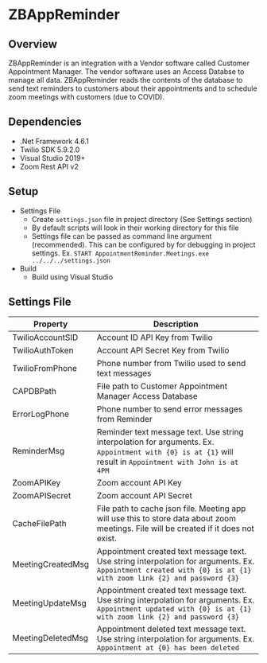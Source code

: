 # ZBAppReminder

## Overview
ZBAppReminder is an integration with a Vendor software called Customer Appointment Manager. The vendor software uses an Access Databse to manage all data. ZBAppReminder reads the contents of the database to send text reminders to customers about their appointments and to schedule zoom meetings with customers (due to COVID).

## Dependencies
* .Net Framework 4.6.1
* Twilio SDK 5.9.2.0
* Visual Studio 2019+
* Zoom Rest API v2


## Setup
* Settings File
  * Create `settings.json` file in project directory (See Settings section)
  * By default scripts will look in their working directory for this file
  * Settings file can be passed as command line argument (recommended). This can be configured by for debugging in project settings. Ex. `START AppointmentReminder.Meetings.exe ../../../settings.json`
* Build
  * Build using Visual Studio 

## Settings File
Property | Description
------------ | -------------
TwilioAccountSID | Account ID API Key from Twilio
TwilioAuthToken | Account API Secret Key from Twilio
TwilioFromPhone | Phone number from Twilio used to send text messages
CAPDBPath | File path to Customer Appointment Manager Access Database
ErrorLogPhone | Phone number to send error messages from Reminder
ReminderMsg | Reminder text message text. Use string interpolation for arguments. Ex. `Appointment with {0} is at {1}` will result in `Appointment with John is at 4PM`
ZoomAPIKey | Zoom account API Key
ZoomAPISecret | Zoom account API Secret
CacheFilePath | File path to cache json file. Meeting app will use this to store data about zoom meetings. File will be created if it does not exist.
MeetingCreatedMsg | Appointment created text message text. Use string interpolation for arguments. Ex. `Appointment created with {0} is at {1} with zoom link {2} and password {3}`
MeetingUpdateMsg | Appointment created text message text. Use string interpolation for arguments. Ex. `Appointment updated with {0} is at {1} with zoom link {2} and password {3}`
MeetingDeletedMsg | Appointment deleted text message text. Use string interpolation for arguments. Ex. `Appointment at {0} has been deleted`
